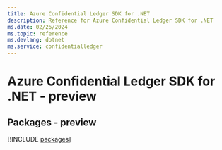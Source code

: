 ```yaml
---
title: Azure Confidential Ledger SDK for .NET
description: Reference for Azure Confidential Ledger SDK for .NET
ms.date: 02/26/2024
ms.topic: reference
ms.devlang: dotnet
ms.service: confidentialledger
---
```

# Azure Confidential Ledger SDK for .NET - preview
## Packages - preview
[!INCLUDE [packages](confidential-ledger-index.md)]